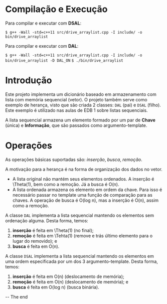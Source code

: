# Compilação e Execução #

Para compilar e executar com **DSAL**:

`$ g++ -Wall -std=c++11 src/drive_arraylist.cpp -I include/ -o bin/drive_arraylist`

Para compilar e executar com **DAL**:

`$ g++ -Wall -std=c++11 src/drive_arraylist.cpp -I include/ -o bin/drive_arraylist -D DAL_ON`
`$ ./bin/drive_arraylist`

# Introdução #

Este projeto implementa um dicionário baseado em armazenamento com
lista com memória sequencial (vetor).
O projeto também serve como exemplo de herança, visto que são criada
2 classes: `DAL` (pai) e `DSAL` (filho).
Este exemplo é utilizado nas aulas de EDB 1 sobre listas sequenciais.

A lista sequencial armazena um elemento formado por um par de
**Chave** (única) e **Informação**, que são passados como argumento-template.


# Operações #

As operações básicas suportadas são: *inserção*, *busca*, *remoção*.

A motivação para a herança é na forma de organização dos dados no vetor.
  - A lista original não mantém seus elementos ordenados. 
    A inserção é \Theta(1), bem como a remoção. Já a busca é O(n).
  - A lista ordenada armazena os elemento em ordem da chave. Para isso é necessário
    passar no template uma função de comparação para as chaves.
    A operação de busca é O(log n), mas a inserção é O(n), assim como a remoção.

A classe `DAL` implementa a lista sequencial mantendo os elementos sem
ordenação alguma. Desta forma, temos:
1. **inserção** é feita em \Theta(1) (no final);
2. **remoção** é feita em \Tehta(1) (remove e trás último elemento para o lugar do removido); e
3. **busca** é feita em O(n).

A classe `DSAL` implementa a lista sequencial mantendo os elementos em
uma ordem especificada por um dos 3 argumento-template. Desta forma, temos:
1. **inserção** é feita em O(n) (deslocamento de memória);
2. **remoção** é feita em O(n) (deslocamento de memória); e
3. **busca** é feita em O(log n) (busca binária).

-- The end
